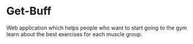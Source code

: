 # Get-Buff
Web application which helps people who want to start going to the gym learn about the best exercises for each muscle group.

